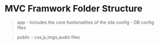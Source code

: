 # MVC Framwork Folder Structure

> app - includes the core funtionalities of the site
   > config - DB config files

> public - css,js,imgs,audio files

